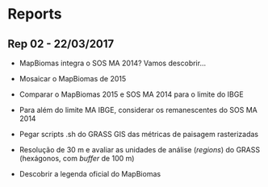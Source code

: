 # Reports

## Rep 02 - 22/03/2017

- MapBiomas integra o SOS MA 2014? Vamos descobrir...

- Mosaicar o MapBiomas de 2015

- Comparar o MapBiomas 2015 e SOS MA 2014 para o limite do IBGE

- Para além do limite MA IBGE, considerar os remanescentes do SOS MA 2014

- Pegar scripts .sh do GRASS GIS das métricas de paisagem rasterizadas

- Resolução de 30 m e avaliar as unidades de análise (*regions*) do GRASS (hexágonos, com *buffer* de 100 m)

- Descobrir a legenda oficial do MapBiomas

